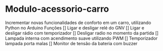 # Modulo-acessorio-carro
 Incrementar novas funcionalidades de conforto em um carro, utilizando Python no Arduino
 Funções
 [] Ligar e desligar relé do GNV
 [] Ligar e desligar rádio com temporizador
 [] Desligar radio no momento da partida
 [] Lampada interna com acendimento suave utilizando PWM
 [] Temporizador lampada porta malas
 [] Monitor de tensão da bateria com buzzer
